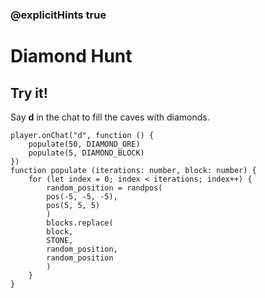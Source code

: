 ### @explicitHints true

# Diamond Hunt

## Try it!

Say **d** in the chat to fill the caves with diamonds.

```template
player.onChat("d", function () {
    populate(50, DIAMOND_ORE)
    populate(5, DIAMOND_BLOCK)
})
function populate (iterations: number, block: number) {
    for (let index = 0; index < iterations; index++) {
        random_position = randpos(
        pos(-5, -5, -5),
        pos(5, 5, 5)
        )
        blocks.replace(
        block,
        STONE,
        random_position,
        random_position
        )
    }
}
```